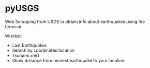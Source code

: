 # pyUSGS
Web Scrapping from USGS to obtain info about earthquakes using the terminal

Wishlist:

* Last Earthquakes
* Search by coordinates/location
* Tsunami alert
* Show distance from nearest earthquake to your location
